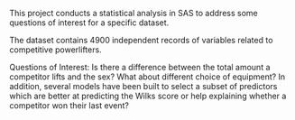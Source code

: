This project conducts a statistical analysis in SAS to address some questions of interest for a specific dataset.

The dataset contains 4900 independent records of variables related to competitive powerlifters. 

Questions of Interest:
Is there a difference between the total amount a competitor lifts and the sex? What about different choice of equipment?
In addition, several models have been built to select a subset of predictors which are better at predicting the Wilks score or help explaining whether a competitor won their last event?





